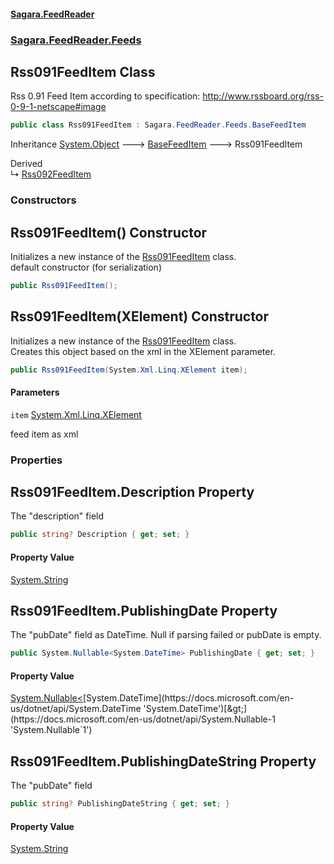 #### [Sagara.FeedReader](index.md 'index')
### [Sagara.FeedReader.Feeds](index.md#Sagara.FeedReader.Feeds 'Sagara.FeedReader.Feeds')

## Rss091FeedItem Class

Rss 0.91 Feed Item according to specification: http://www.rssboard.org/rss-0-9-1-netscape#image

```csharp
public class Rss091FeedItem : Sagara.FeedReader.Feeds.BaseFeedItem
```

Inheritance [System.Object](https://docs.microsoft.com/en-us/dotnet/api/System.Object 'System.Object') &#129106; [BaseFeedItem](Sagara.FeedReader.Feeds.BaseFeedItem.md 'Sagara.FeedReader.Feeds.BaseFeedItem') &#129106; Rss091FeedItem

Derived  
&#8627; [Rss092FeedItem](Sagara.FeedReader.Feeds.Rss092FeedItem.md 'Sagara.FeedReader.Feeds.Rss092FeedItem')
### Constructors

<a name='Sagara.FeedReader.Feeds.Rss091FeedItem.Rss091FeedItem()'></a>

## Rss091FeedItem() Constructor

Initializes a new instance of the [Rss091FeedItem](Sagara.FeedReader.Feeds.Rss091FeedItem.md 'Sagara.FeedReader.Feeds.Rss091FeedItem') class.  
default constructor (for serialization)

```csharp
public Rss091FeedItem();
```

<a name='Sagara.FeedReader.Feeds.Rss091FeedItem.Rss091FeedItem(System.Xml.Linq.XElement)'></a>

## Rss091FeedItem(XElement) Constructor

Initializes a new instance of the [Rss091FeedItem](Sagara.FeedReader.Feeds.Rss091FeedItem.md 'Sagara.FeedReader.Feeds.Rss091FeedItem') class.  
Creates this object based on the xml in the XElement parameter.

```csharp
public Rss091FeedItem(System.Xml.Linq.XElement item);
```
#### Parameters

<a name='Sagara.FeedReader.Feeds.Rss091FeedItem.Rss091FeedItem(System.Xml.Linq.XElement).item'></a>

`item` [System.Xml.Linq.XElement](https://docs.microsoft.com/en-us/dotnet/api/System.Xml.Linq.XElement 'System.Xml.Linq.XElement')

feed item as xml
### Properties

<a name='Sagara.FeedReader.Feeds.Rss091FeedItem.Description'></a>

## Rss091FeedItem.Description Property

The "description" field

```csharp
public string? Description { get; set; }
```

#### Property Value
[System.String](https://docs.microsoft.com/en-us/dotnet/api/System.String 'System.String')

<a name='Sagara.FeedReader.Feeds.Rss091FeedItem.PublishingDate'></a>

## Rss091FeedItem.PublishingDate Property

The "pubDate" field as DateTime. Null if parsing failed or pubDate is empty.

```csharp
public System.Nullable<System.DateTime> PublishingDate { get; set; }
```

#### Property Value
[System.Nullable&lt;](https://docs.microsoft.com/en-us/dotnet/api/System.Nullable-1 'System.Nullable`1')[System.DateTime](https://docs.microsoft.com/en-us/dotnet/api/System.DateTime 'System.DateTime')[&gt;](https://docs.microsoft.com/en-us/dotnet/api/System.Nullable-1 'System.Nullable`1')

<a name='Sagara.FeedReader.Feeds.Rss091FeedItem.PublishingDateString'></a>

## Rss091FeedItem.PublishingDateString Property

The "pubDate" field

```csharp
public string? PublishingDateString { get; set; }
```

#### Property Value
[System.String](https://docs.microsoft.com/en-us/dotnet/api/System.String 'System.String')